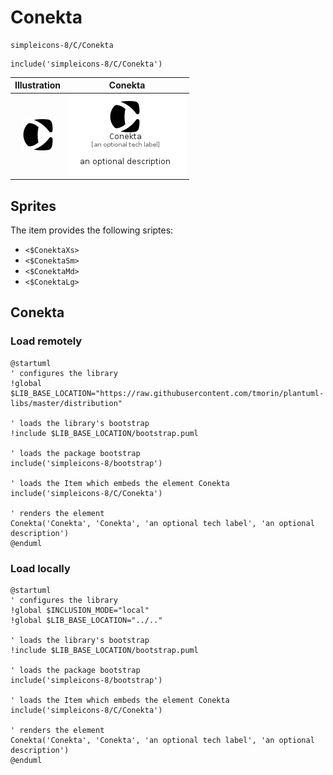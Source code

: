 # Conekta


```text
simpleicons-8/C/Conekta
```

```text
include('simpleicons-8/C/Conekta')
```



| Illustration | Conekta |
| :---: | :---: |
| ![illustration for Illustration](../../simpleicons-8/C/Conekta.png) | ![illustration for Conekta](../../simpleicons-8/C/Conekta.Local.png) |



## Sprites
The item provides the following sriptes:

- `<$ConektaXs>`
- `<$ConektaSm>`
- `<$ConektaMd>`
- `<$ConektaLg>`





## Conekta

### Load remotely
```plantuml
@startuml
' configures the library
!global $LIB_BASE_LOCATION="https://raw.githubusercontent.com/tmorin/plantuml-libs/master/distribution"

' loads the library's bootstrap
!include $LIB_BASE_LOCATION/bootstrap.puml

' loads the package bootstrap
include('simpleicons-8/bootstrap')

' loads the Item which embeds the element Conekta
include('simpleicons-8/C/Conekta')

' renders the element
Conekta('Conekta', 'Conekta', 'an optional tech label', 'an optional description')
@enduml
```

### Load locally
```plantuml
@startuml
' configures the library
!global $INCLUSION_MODE="local"
!global $LIB_BASE_LOCATION="../.."

' loads the library's bootstrap
!include $LIB_BASE_LOCATION/bootstrap.puml

' loads the package bootstrap
include('simpleicons-8/bootstrap')

' loads the Item which embeds the element Conekta
include('simpleicons-8/C/Conekta')

' renders the element
Conekta('Conekta', 'Conekta', 'an optional tech label', 'an optional description')
@enduml
```

